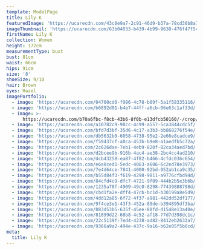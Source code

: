```yaml
---
template: ModelPage
title: Lily K
featuredImage: 'https://ucarecdn.com/43c0e9a7-2c91-46d9-b37a-78cd30b8a7c8/'
imageThumbnail: 'https://ucarecdn.com/63b04033-b439-4b99-9630-476f47f5c54d/'
firstName: Lily K
collection: Women
height: 172cm
measurementType: bust
bust: 81cm
waist: 66cm
hips: 91cm
size: '8'
shoeSize: 9/10
hair: Brown
eyes: Hazel
imagePortfolio:
  - image: 'https://ucarecdn.com/04700cd0-f986-4c78-b09f-5a1f58335116/'
  - image: 'https://ucarecdn.com/b6892d01-b4e7-44ff-a6cb-06e63c1af33d/'
  - image: >-
      https://ucarecdn.com/b70a6fbc-f8cb-43b6-8f0b-e13dfcb50160/-/crop/521x616/0,18/-/preview/
  - image: 'https://ucarecdn.com/a10782c9-98cc-4c99-a557-5ca3844cdc5f/'
  - image: 'https://ucarecdn.com/bfd7d3bf-35d6-4c17-a3b3-bb868276f54e/'
  - image: 'https://ucarecdn.com/db5632b0-6058-4738-95e2-2e66e8cadce9/'
  - image: 'https://ucarecdn.com/f59437cf-a0ca-453b-b9e8-a1aedfb5c72a/'
  - image: 'https://ucarecdn.com/2c626dae-7eb1-4eb9-820f-82ca34aed7bd/'
  - image: 'https://ucarecdn.com/d2bcee9b-916b-4ac4-ae38-2bc4cc4ad210/'
  - image: 'https://ucarecdn.com/dcb43258-ea87-4f82-b466-4cfdc036c654/'
  - image: 'https://ucarecdn.com/e6a8ced1-5edc-4063-a606-6c2ed78e3973/'
  - image: 'https://ucarecdn.com/7e4d64ce-7841-4000-92bd-952ab1ca9c35/'
  - image: 'https://ucarecdn.com/b55d84f3-f619-4298-9811-a9776cfbd94d/'
  - image: 'https://ucarecdn.com/84cfd4c9-dfc7-4721-9f09-444b2b5e3b6b/'
  - image: 'https://ucarecdn.com/1235a78f-4909-49c0-8298-77439888798d/'
  - image: 'https://ucarecdn.com/cbd1fa2e-dff4-47cb-bc1d-b30199a8e5d9/'
  - image: 'https://ucarecdn.com/4dd12a85-6f72-4f37-a981-442dd52df177/'
  - image: 'https://ucarecdn.com/9f4ce3e1-43f3-452a-89de-b394895df3ba/'
  - image: 'https://ucarecdn.com/883d53b5-635f-45ee-88fd-d1548e13a40e/'
  - image: 'https://ucarecdn.com/81899d22-68b8-4c52-af18-77d7d398dc1c/'
  - image: 'https://ucarecdn.com/22c5139f-7ed4-4238-ad82-8412eb2632a7/'
  - image: 'https://ucarecdn.com/9366a9a2-494e-437c-9a16-b62e05f5b0cd/'
meta:
  title: Lily K
---
```


